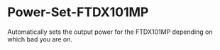 # Power-Set-FTDX101MP
Automatically sets the output power for the FTDX101MP depending on which bad you are on.
